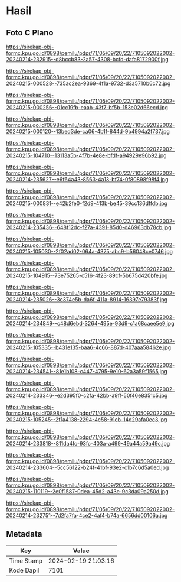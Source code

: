 # Hasil

## Foto C Plano

https://sirekap-obj-formc.kpu.go.id/0898/pemilu/pdpr/71/05/09/20/22/7105092022002-20240214-232915--d8bccb83-2a57-4308-bcfd-dafa8172900f.jpg

https://sirekap-obj-formc.kpu.go.id/0898/pemilu/pdpr/71/05/09/20/22/7105092022002-20240215-000528--735ac2ea-9369-4f1a-9732-d3a5710b6c72.jpg

https://sirekap-obj-formc.kpu.go.id/0898/pemilu/pdpr/71/05/09/20/22/7105092022002-20240215-000256--01cc19fb-eaab-43f7-bf5b-153e02d66ecd.jpg

https://sirekap-obj-formc.kpu.go.id/0898/pemilu/pdpr/71/05/09/20/22/7105092022002-20240215-000120--13bed3de-ca06-4b1f-844d-9b4994a2f737.jpg

https://sirekap-obj-formc.kpu.go.id/0898/pemilu/pdpr/71/05/09/20/22/7105092022002-20240215-104710--13113a5b-4f7b-4e8e-bfdf-a94929e96b92.jpg

https://sirekap-obj-formc.kpu.go.id/0898/pemilu/pdpr/71/05/09/20/22/7105092022002-20240214-235627--e6f64a43-8563-4a13-bf74-0f80898f98f4.jpg

https://sirekap-obj-formc.kpu.go.id/0898/pemilu/pdpr/71/05/09/20/22/7105092022002-20240215-000831--e42b2fe0-f2d9-413b-be45-39cc136dffdb.jpg

https://sirekap-obj-formc.kpu.go.id/0898/pemilu/pdpr/71/05/09/20/22/7105092022002-20240214-235436--648f12dc-f27a-4391-85d0-d46963db78cb.jpg

https://sirekap-obj-formc.kpu.go.id/0898/pemilu/pdpr/71/05/09/20/22/7105092022002-20240215-105030--2f02ad02-064a-4375-abc9-b56048ce0746.jpg

https://sirekap-obj-formc.kpu.go.id/0898/pemilu/pdpr/71/05/09/20/22/7105092022002-20240215-104915--73e75265-c516-4f23-89cf-5b675d420bfe.jpg

https://sirekap-obj-formc.kpu.go.id/0898/pemilu/pdpr/71/05/09/20/22/7105092022002-20240214-235026--3c374e5b-da6f-411a-8914-16397e79383f.jpg

https://sirekap-obj-formc.kpu.go.id/0898/pemilu/pdpr/71/05/09/20/22/7105092022002-20240214-234849--c48d6ebd-3264-495e-93d9-c1a68caee5e9.jpg

https://sirekap-obj-formc.kpu.go.id/0898/pemilu/pdpr/71/05/09/20/22/7105092022002-20240215-105335--b431e135-baa6-4c66-887d-407aaa58462e.jpg

https://sirekap-obj-formc.kpu.go.id/0898/pemilu/pdpr/71/05/09/20/22/7105092022002-20240214-234541--81e1b108-c447-4795-9e10-62a3a59f1565.jpg

https://sirekap-obj-formc.kpu.go.id/0898/pemilu/pdpr/71/05/09/20/22/7105092022002-20240214-233346--e2d395f0-c2fa-42bb-a9ff-50f46e8351c5.jpg

https://sirekap-obj-formc.kpu.go.id/0898/pemilu/pdpr/71/05/09/20/22/7105092022002-20240215-105245--2f1a4138-2294-4c58-91cb-14d29afa0ec3.jpg

https://sirekap-obj-formc.kpu.go.id/0898/pemilu/pdpr/71/05/09/20/22/7105092022002-20240214-233818--811da4fc-93fc-403a-a499-49a44a59a49c.jpg

https://sirekap-obj-formc.kpu.go.id/0898/pemilu/pdpr/71/05/09/20/22/7105092022002-20240214-233604--5cc56122-b24f-41bf-93e2-c1b7c6d5a0ed.jpg

https://sirekap-obj-formc.kpu.go.id/0898/pemilu/pdpr/71/05/09/20/22/7105092022002-20240215-110119--2e0f1587-0dea-45d2-a43e-9c3da09a250d.jpg

https://sirekap-obj-formc.kpu.go.id/0898/pemilu/pdpr/71/05/09/20/22/7105092022002-20240214-232751--7d2fa7fa-4ce2-4af4-b74a-6656dd00106a.jpg


## Metadata

| Key        | Value               |
| ---------- | ------------------- |
| Time Stamp | 2024-02-19 21:03:16 |
| Kode Dapil | 7101                |



